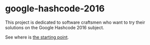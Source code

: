 # google-hashcode-2016

This project is dedicated to software craftsmen who want to try their solutions on the Google Hashcode 2016 subject.

See where is [the starting point](main/src/com/fredericboisguerin/google/hashcode/algo/MyAlgo.java).
